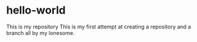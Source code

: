 # hello-world
This is my repository
This is my first attempt at creating a repository and a branch all by my lonesome.  
